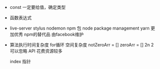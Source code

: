 - const 一定要给值，确定类型
- 函数表达式
- live-server stylus nodemon
  npm 包 node package management
  yarn 更加优秀 npm的替代品 由facebook维护


- 算法执行时间复杂度 for循环
  空间复杂度 notZeroArr = []  zeroArr = [] 
  2n 2可以忽略  API 花费资源较多


  index 指针